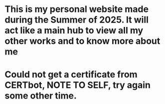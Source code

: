 # This is my personal website made during the Summer of 2025. It will act like a main hub to view all my other works and to know more about me

# Could not get a certificate from CERTbot, NOTE TO SELF, try again some other time.